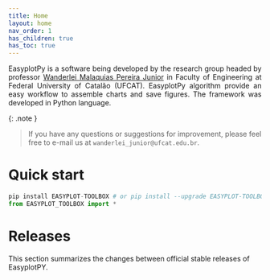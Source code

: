 ```yaml
---
title: Home
layout: home
nav_order: 1
has_children: true
has_toc: true
---
```


<p align = "justify">EasyplotPy is a software being developed by the research group headed by professor <a href="http://lattes.cnpq.br/2268506213083114" target = "_blank" rel = "noopener noreferrer">Wanderlei Malaquias Pereira Junior</a> in Faculty of Engineering at Federal University of Catalão (UFCAT). EasyplotPy algorithm provide an easy workflow to assemble charts and save figures. The framework was developed in Python language.
</p>

{: .note }
>If you have any questions or suggestions for improvement, please feel free to e-mail us at ```wanderlei_junior@ufcat.edu.br```.

<h1>Quick start</h1>

```python
pip install EASYPLOT-TOOLBOX # or pip install --upgrade EASYPLOT-TOOLBOX 
from EASYPLOT_TOOLBOX import *
```

<h1>Releases</h1>

This section summarizes the changes between official stable releases of EasyplotPY.